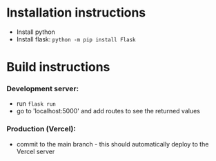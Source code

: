 # Installation instructions
- Install python
- Install flask: `python -m pip install Flask`

# Build instructions
### Development server:<br>
- run `flask run`
- go to 'localhost:5000' and add routes to see the returned values

### Production (Vercel):<br>
- commit to the main branch - this should automatically deploy to the Vercel server